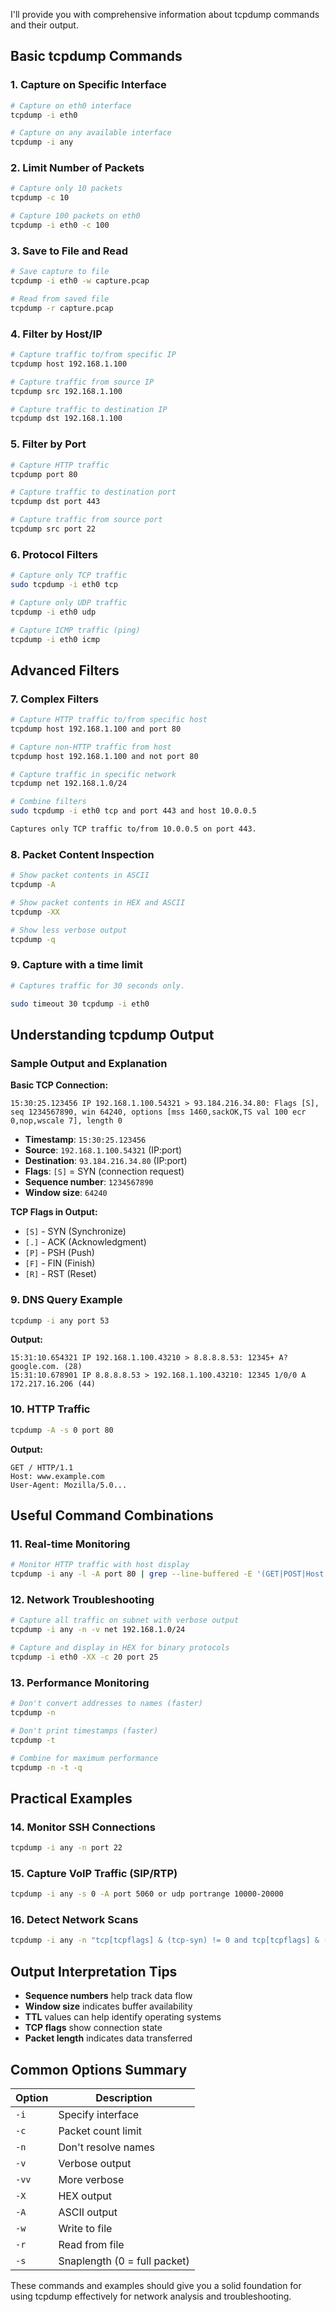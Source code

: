 I'll provide you with comprehensive information about tcpdump commands and their output.

## Basic tcpdump Commands

### 1. **Capture on Specific Interface**
```bash
# Capture on eth0 interface
tcpdump -i eth0

# Capture on any available interface
tcpdump -i any
```

### 2. **Limit Number of Packets**
```bash
# Capture only 10 packets
tcpdump -c 10

# Capture 100 packets on eth0
tcpdump -i eth0 -c 100
```

### 3. **Save to File and Read**
```bash
# Save capture to file
tcpdump -i eth0 -w capture.pcap

# Read from saved file
tcpdump -r capture.pcap
```

### 4. **Filter by Host/IP**
```bash
# Capture traffic to/from specific IP
tcpdump host 192.168.1.100

# Capture traffic from source IP
tcpdump src 192.168.1.100

# Capture traffic to destination IP
tcpdump dst 192.168.1.100
```

### 5. **Filter by Port**
```bash
# Capture HTTP traffic
tcpdump port 80

# Capture traffic to destination port
tcpdump dst port 443

# Capture traffic from source port
tcpdump src port 22
```

### 6. **Protocol Filters**
```bash
# Capture only TCP traffic
sudo tcpdump -i eth0 tcp

# Capture only UDP traffic
tcpdump -i eth0 udp

# Capture ICMP traffic (ping)
tcpdump -i eth0 icmp
```

## Advanced Filters

### 7. **Complex Filters**
```bash
# Capture HTTP traffic to/from specific host
tcpdump host 192.168.1.100 and port 80

# Capture non-HTTP traffic from host
tcpdump host 192.168.1.100 and not port 80

# Capture traffic in specific network
tcpdump net 192.168.1.0/24

# Combine filters
sudo tcpdump -i eth0 tcp and port 443 and host 10.0.0.5

Captures only TCP traffic to/from 10.0.0.5 on port 443.
```



### 8. **Packet Content Inspection**
```bash
# Show packet contents in ASCII
tcpdump -A

# Show packet contents in HEX and ASCII
tcpdump -XX

# Show less verbose output
tcpdump -q
```

### 9. Capture with a time limit
```bash
# Captures traffic for 30 seconds only.

sudo timeout 30 tcpdump -i eth0
```
## Understanding tcpdump Output

### Sample Output and Explanation

**Basic TCP Connection:**
```
15:30:25.123456 IP 192.168.1.100.54321 > 93.184.216.34.80: Flags [S], seq 1234567890, win 64240, options [mss 1460,sackOK,TS val 100 ecr 0,nop,wscale 7], length 0
```

- **Timestamp**: `15:30:25.123456`
- **Source**: `192.168.1.100.54321` (IP:port)
- **Destination**: `93.184.216.34.80` (IP:port)
- **Flags**: `[S]` = SYN (connection request)
- **Sequence number**: `1234567890`
- **Window size**: `64240`

**TCP Flags in Output:**
- `[S]` - SYN (Synchronize)
- `[.]` - ACK (Acknowledgment)
- `[P]` - PSH (Push)
- `[F]` - FIN (Finish)
- `[R]` - RST (Reset)

### 9. **DNS Query Example**
```bash
tcpdump -i any port 53
```
**Output:**
```
15:31:10.654321 IP 192.168.1.100.43210 > 8.8.8.8.53: 12345+ A? google.com. (28)
15:31:10.678901 IP 8.8.8.8.53 > 192.168.1.100.43210: 12345 1/0/0 A 172.217.16.206 (44)
```

### 10. **HTTP Traffic**
```bash
tcpdump -A -s 0 port 80
```
**Output:**
```
GET / HTTP/1.1
Host: www.example.com
User-Agent: Mozilla/5.0...
```

## Useful Command Combinations

### 11. **Real-time Monitoring**
```bash
# Monitor HTTP traffic with host display
tcpdump -i any -l -A port 80 | grep --line-buffered -E '(GET|POST|Host:)'
```

### 12. **Network Troubleshooting**
```bash
# Capture all traffic on subnet with verbose output
tcpdump -i any -n -v net 192.168.1.0/24

# Capture and display in HEX for binary protocols
tcpdump -i eth0 -XX -c 20 port 25
```

### 13. **Performance Monitoring**
```bash
# Don't convert addresses to names (faster)
tcpdump -n

# Don't print timestamps (faster)
tcpdump -t

# Combine for maximum performance
tcpdump -n -t -q
```

## Practical Examples

### 14. **Monitor SSH Connections**
```bash
tcpdump -i any -n port 22
```

### 15. **Capture VoIP Traffic (SIP/RTP)**
```bash
tcpdump -i any -s 0 -A port 5060 or udp portrange 10000-20000
```

### 16. **Detect Network Scans**
```bash
tcpdump -i any -n "tcp[tcpflags] & (tcp-syn) != 0 and tcp[tcpflags] & (tcp-ack) == 0"
```

## Output Interpretation Tips

- **Sequence numbers** help track data flow
- **Window size** indicates buffer availability
- **TTL** values can help identify operating systems
- **TCP flags** show connection state
- **Packet length** indicates data transferred

## Common Options Summary

| Option | Description |
|--------|-------------|
| `-i` | Specify interface |
| `-c` | Packet count limit |
| `-n` | Don't resolve names |
| `-v` | Verbose output |
| `-vv` | More verbose |
| `-X` | HEX output |
| `-A` | ASCII output |
| `-w` | Write to file |
| `-r` | Read from file |
| `-s` | Snaplength (0 = full packet) |

These commands and examples should give you a solid foundation for using tcpdump effectively for network analysis and troubleshooting.